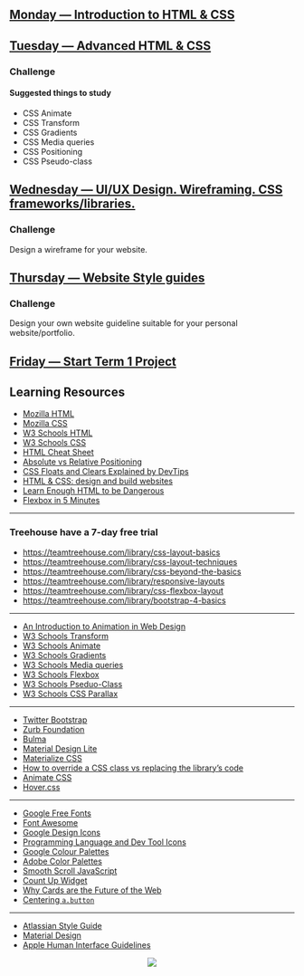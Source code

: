 ## [Monday — Introduction to HTML & CSS](/term-1/week-4/day-1/DailyPlanT1-W4-D1.md)

## [Tuesday — Advanced HTML & CSS](/term-1/week-4/day-2/DailyPlanT1-W4-D2.md)

### Challenge

#### Suggested things to study
- CSS Animate
- CSS Transform
- CSS Gradients
- CSS Media queries
- CSS Positioning
- CSS Pseudo-class

## [Wednesday — UI/UX Design. Wireframing. CSS frameworks/libraries.](/term-1/week-4/day-3/DailyPlanT1-W4-D3.md)

### Challenge

Design a wireframe for your website.

## [Thursday — Website Style guides](/term-1/week-4/day-4/DailyPlanT1-W4-D4.md)

### Challenge

Design your own website guideline suitable for your personal website/portfolio.

## [Friday — Start Term 1 Project](/term-1/week-4/day-5/DailyPlanT1-W4-D5.md)

## Learning Resources

- [Mozilla HTML](https://developer.mozilla.org/en-US/docs/Web/HTML)  
- [Mozilla CSS](https://developer.mozilla.org/en-US/docs/Web/CSS)  
- [W3 Schools HTML](http://www.w3schools.com/html/)  
- [W3 Schools CSS](http://www.w3schools.com/css/)  
- [HTML Cheat Sheet](https://hostingfacts.com/html-cheat-sheet/)  
- [Absolute vs Relative Positioning](https://codemyviews.com/blog/the-lowdown-on-absolute-vs-relative-positioning)  
- [CSS Floats and Clears Explained by DevTips](https://www.youtube.com/watch?v=xFGBNv2KeVU)  
- [HTML & CSS: design and build websites](http://wtf.tw/ref/duckett.pdf)  
- [Learn Enough HTML to be Dangerous](https://www.learnenough.com/html-tutorial#sec-html_intro)  
- [Flexbox in 5 Minutes](http://flexboxin5.com/)  

---

### Treehouse have a 7-day free trial

- https://teamtreehouse.com/library/css-layout-basics  
- https://teamtreehouse.com/library/css-layout-techniques  
- https://teamtreehouse.com/library/css-beyond-the-basics  
- https://teamtreehouse.com/library/responsive-layouts  
- https://teamtreehouse.com/library/css-flexbox-layout  
- https://teamtreehouse.com/library/bootstrap-4-basics  

---

- [An Introduction to Animation in Web Design](https://designshack.net/articles/graphics/an-introduction-to-animation-in-web-design/)  
- [W3 Schools Transform](http://www.w3schools.com/cssref/css3_pr_transform.asp)  
- [W3 Schools Animate](http://www.w3schools.com/css/css3_animations.asp)  
- [W3 Schools Gradients](http://www.w3schools.com/css/css3_gradients.asp)  
- [W3 Schools Media queries](http://www.w3schools.com/css/css3_mediaqueries.asp)  
- [W3 Schools Flexbox](http://www.w3schools.com/css/css3_flexbox.asp)  
- [W3 Schools Pseduo-Class](http://www.w3schools.com/css/css_pseudo_classes.asp)  
- [W3 Schools CSS Parallax](http://www.w3schools.com/howto/howto_css_parallax.asp)

---

- [Twitter Bootstrap](http://getbootstrap.com/css/)  
- [Zurb Foundation](http://foundation.zurb.com/)  
- [Bulma](http://bulma.io/)  
- [Material Design Lite](https://getmdl.io/started/index.html)  
- [Materialize CSS](http://materializecss.com/)  
- [How to override a CSS class vs replacing the library’s code](http://codepen.io/Ruegen/pen/PNOarp)  
- [Animate CSS](https://daneden.github.io/animate.css/)  
- [Hover.css](http://ianlunn.github.io/Hover/)  

---

- [Google Free Fonts](https://fonts.google.com/)  
- [Font Awesome](http://fontawesome.io/)  
- [Google Design Icons](https://design.google.com/icons/)  
- [Programming Language and Dev Tool Icons](http://devicon.fr/)  
- [Google Colour Palettes](https://material.google.com/style/color.html#color-color-palette)  
- [Adobe Color Palettes](https://color.adobe.com/explore/)
- [Smooth Scroll JavaScript](https://github.com/cferdinandi/smooth-scroll)  
- [Count Up Widget](http://www.tickcounter.com/countup)  
- [Why Cards are the Future of the Web](https://blog.intercom.com/why-cards-are-the-future-of-the-web/)  
- [Centering `a.button`](http://jsfiddle.net/2gMQ9/8/)

---

- [Atlassian Style Guide](https://design.atlassian.com/product/)  
- [Material Design](https://material.google.com/)  
- [Apple Human Interface Guidelines](https://developer.apple.com/ios/human-interface-guidelines/)


<p align="center"><img src="https://github.com/coder-factory-academy/cf-guidline-css/blob/master/CFA.png"></p>
